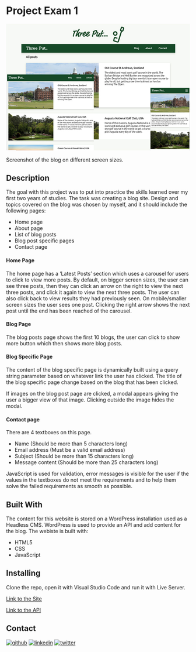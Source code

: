 # Project Exam 1

![image](https://github.com/Noroff-FEU-Assignments/project-exam-1-ebejmo/blob/main/tp-img.jpg)

Screenshot of the blog on different screen sizes.

## Description

The goal with this project was to put into practice the skills learned over my first two years of studies. 
The task was creating a blog site. Design and topics covered on the blog was chosen by myself, and it should include the following pages:
-	Home page
-	About page
-	List of blog posts
-	Blog post specific pages
-	Contact page

#### Home Page
The home page has a ‘Latest Posts’ section which uses a carousel for users to click to view more posts. By default, on bigger screen sizes, the user can see three posts, then they can click an arrow on the right to view the next three posts, and click it again to view the next three posts. The user can also click back to view results they had previously seen. On mobile/smaller screen sizes the user sees one post. Clicking the right arrow shows the next post until the end has been reached of the carousel.

#### Blog Page

The blog posts page shows the first 10 blogs, the user can click to show more button which then shows more blog posts.

#### Blog Specific Page

The content of the blog specific page is dynamically built using a query string parameter based on whatever link the user has clicked. The title of the blog specific page change based on the blog that has been clicked.

If images on the blog post page are clicked, a modal appears giving the user a bigger view of that image. Clicking outside the image hides the modal.

#### Contact page

There are 4 textboxes on this page.
-	Name (Should be more than 5 characters long)
-	Email address (Must be a valid email address)
-	Subject (Should be more than 15 characters long)
-	Message content (Should be more than 25 characters long)

JavaScript is used for validation, error messages is visible for the user if the values in the textboxes do not meet the requirements and to help them solve the failed requirements as smooth as possible.

## Built With

The content for this website is stored on a WordPress installation used as a Headless CMS. WordPress is used to provide an API and add content for the blog. The webiste is built with: 
-	HTML5
-	CSS
-	JavaScript

## Installing

Clone the repo, open it with Visual Studio Code and run it with Live Server.

[Link to the Site](https://e-bjm.no/threeput/wp-json/)  

[Link to the API](https://e-bjm.no/threeput/wp-json/)



## Contact


[<img src='https://cdn.jsdelivr.net/npm/simple-icons@3.0.1/icons/github.svg' alt='github' height='40'>](https://github.com/ebejmo)  [<img src='https://cdn.jsdelivr.net/npm/simple-icons@3.0.1/icons/linkedin.svg' alt='linkedin' height='40'>](https://www.linkedin.com/in/emil-bejmo-032854148/)  [<img src='https://cdn.jsdelivr.net/npm/simple-icons@3.0.1/icons/twitter.svg' alt='twitter' height='40'>](https://twitter.com/emilbejmo)  


